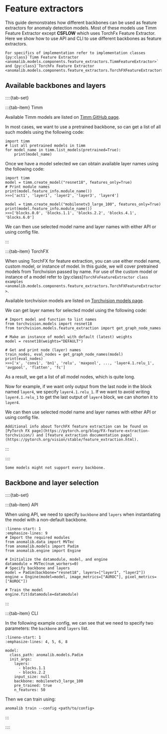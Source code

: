 # Feature extractors

This guide demonstrates how different backbones can be used as feature extractors for anomaly detection models. Most of these models use Timm Feature Extractor except **CSFLOW** which uses TorchFx Feature Extractor. Here we show how to use API and CLI to use different backbones as feature extractors.

```{seealso}
For specifics of implementation refer to implementation classes {py:class}`Timm Feature Extractor <anomalib.models.components.feature_extractors.TimmFeatureExtractor>` and {py:class}`TorchFx Feature Extractor <anomalib.models.components.feature_extractors.TorchFXFeatureExtractor>`
```

## Available backbones and layers

::::{tab-set}

:::{tab-item} Timm

Available Timm models are listed on [Timm GitHub page](https://github.com/huggingface/pytorch-image-models#models).

In most cases, we want to use a pretrained backbone, so can get a list of all such models using the following code:

```{code-block} python
import timm
# list all pretrained models in timm
for model_name in timm.list_models(pretrained=True):
    print(model_name)
```

Once we have a model selected we can obtain available layer names using the following code:

```{code-block} python
import timm
model = timm.create_model("resnet18", features_only=True)
# Print module names
print(model.feature_info.module_name())
>>>['act1', 'layer1', 'layer2', 'layer3', 'layer4']

model = timm.create_model("mobilenetv3_large_100", features_only=True)
print(model.feature_info.module_name())
>>>['blocks.0.0', 'blocks.1.1', 'blocks.2.2', 'blocks.4.1', 'blocks.6.0']
```

We can then use selected model name and layer names with either API or using config file.

:::

:::{tab-item} TorchFX

When using TorchFX for feature extraction, you can use either model name, custom model, or instance of model.
In this guide, we will cover pretrained models from Torchvision passed by name. For use of the custom model or instance of a model refer to {py:class}`TorchFxFeatureExtractor class examples <anomalib.models.components.feature_extractors.TorchFXFeatureExtractor>`.

Available torchvision models are listed on [Torchvision models page](https://pytorch.org/vision/stable/models.html).

We can get layer names for selected model using the following code:

```{code-block} python
# Import model and function to list names
from torchvision.models import resnet18
from torchvision.models.feature_extraction import get_graph_node_names

# Make an instance of model with default (latest) weights
model = resnet18(weights="DEFAULT")

# Get and print node (layer) names
train_nodes, eval_nodes = get_graph_node_names(model)
print(eval_nodes)
>>>['x', 'conv1', 'bn1', 'relu', 'maxpool', ..., 'layer4.1.relu_1', 'avgpool', 'flatten', 'fc']
```

As a result, we get a list of all model nodes, which is quite long.

Now for example, if we want only output from the last node in the block named `layer4`, we specify `layer4.1.relu_1`.
If we want to avoid writing `layer4.1.relu_1` to get the last output of `layer4` block, we can shorten it to `layer4`.

We can then use selected model name and layer names with either API or using config file.

```{seealso}
Additional info about TorchFX feature extraction can be found on [PyTorch FX page](https://pytorch.org/blog/FX-feature-extraction-torchvision/) and [feature_extraction documentation page](https://pytorch.org/vision/stable/feature_extraction.html).
```

:::

::::

```{warning}
Some models might not support every backbone.
```

## Backbone and layer selection

::::{tab-set}

:::{tab-item} API

When using API, we need to specify `backbone` and `layers` when instantiating the model with a non-default backbone.

```{code-block} python
:lineno-start: 1
:emphasize-lines: 9
# Import the required modules
from anomalib.data import MVTec
from anomalib.models import Padim
from anomalib.engine import Engine

# Initialize the datamodule, model, and engine
datamodule = MVTec(num_workers=0)
# Specify backbone and layers
model = Padim(backbone="resnet18", layers=["layer1", "layer2"])
engine = Engine(model=model, image_metrics=["AUROC"], pixel_metrics=["AUROC"])

# Train the model
engine.fit(datamodule=datamodule)
```

:::

:::{tab-item} CLI

In the following example config, we can see that we need to specify two parameters: the `backbone` and `layers` list.

```{code-block} yaml
:lineno-start: 1
:emphasize-lines: 4, 5, 6, 8

model:
  class_path: anomalib.models.Padim
  init_args:
    layers:
      - blocks.1.1
      - blocks.2.2
    input_size: null
    backbone: mobilenetv3_large_100
    pre_trained: true
    n_features: 50
```

Then we can train using:

```{code-block} bash
anomalib train --config <path/to/config>
```

:::

::::
